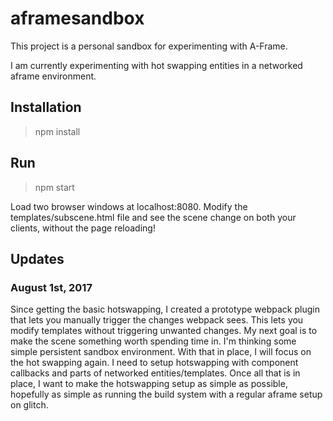 # aframesandbox
This project is a personal sandbox for experimenting with A-Frame.

I am currently experimenting with hot swapping entities in a networked aframe environment.

## Installation
> npm install

## Run
> npm start

Load two browser windows at localhost:8080. Modify the templates/subscene.html file and see the scene change on both your clients, without the page reloading!

## Updates
### August 1st, 2017
Since getting the basic hotswapping, I created a prototype webpack plugin that lets you manually trigger the changes webpack sees. This lets you modify templates without triggering unwanted changes. My next goal is to make the scene something worth spending time in. I'm thinking some simple persistent sandbox environment. With that in place, I will focus on the hot swapping again. I need to setup hotswapping with component callbacks and parts of networked entities/templates. Once all that is in place, I want to make the hotswapping setup as simple as possible, hopefully as simple as running the build system with a regular aframe setup on glitch.
